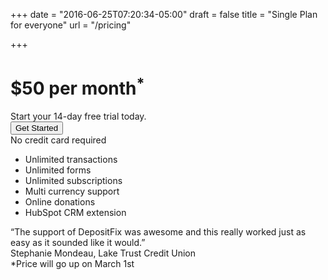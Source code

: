 +++
date = "2016-06-25T07:20:34-05:00"
draft = false
title = "Single Plan for everyone"
url = "/pricing"

+++

<div class="row pricing-page well">
    <div class="col-md-4">
        <h1 class="price">$50 per month<sup>*</sup></h1>
        <div class="trial">Start your 14-day free trial today.</div>
        <div>
            <a href="https://app.hubspot.com/oauth/authorize?client_id=d227f78d-1a70-4760-a0da-465401a4788b&response_type=code&redirect_uri=https%3A%2F%2Fapp.depositfix.com%2Fauth%2Fhubspot&scope=contacts+timeline+forms+content&state=7fbf12dd-78ee-4890-b047-652a1e84d22d&optional_scope=automation" class="goallink" data-clicky="6148" data-goal="pricing_trial ">
                <button type="button" class="btn btn-success btn-lg">Get Started</button>
            </a>
        </div>
        <div class="creditcard">No credit card required</div>
    </div>
    <div class="col-md-4 features">
        <ul> 
            <li>Unlimited transactions</li>
            <li>Unlimited forms</li>
            <li>Unlimited subscriptions</li>
            <li>Multi currency support</li>
            <li>Online donations</li>
            <li>HubSpot CRM extension</li>
        </ul>
    </div>
    <div class="col-md-4 quote">
        <div>“The support of DepositFix was awesome and this really worked just as easy as it sounded like it would.”</div>
        <div class="author">Stephanie Mondeau, Lake Trust Credit Union</div>
    </div>
</div>

<div class="price-disclaimer">*Price will go up on March 1st</div>
<div class="gap"></div>